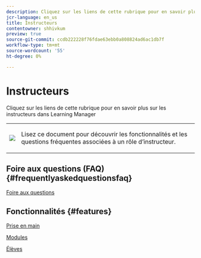 ```yaml
---
description: Cliquez sur les liens de cette rubrique pour en savoir plus sur les instructeurs dans Learning Manager
jcr-language: en_us
title: Instructeurs
contentowner: shhivkum
preview: true
source-git-commit: ccdb222228f76fdae63ebb0a808824ad6ac1db7f
workflow-type: tm+mt
source-wordcount: '55'
ht-degree: 0%

---
```




# Instructeurs

Cliquez sur les liens de cette rubrique pour en savoir plus sur les instructeurs dans Learning Manager

<table> 
 <tbody>
  <tr> 
   <td><img src="assets/instructoricon.jpg"></td> 
   <td><p>Lisez ce document pour découvrir les fonctionnalités et les questions fréquentes associées à un rôle d’instructeur.</p></td> 
  </tr> 
 </tbody>
</table>

## Foire aux questions (FAQ) {#frequentlyaskedquestionsfaq}

[Foire aux questions](instructors/frequently-asked-questions-for-instructors.md)

## Fonctionnalités {#features}

[Prise en main](instructors/feature-summary/getting-started.md)

[Modules](instructors/feature-summary/modules.md)

[Élèves](instructors/feature-summary/learners.md)
